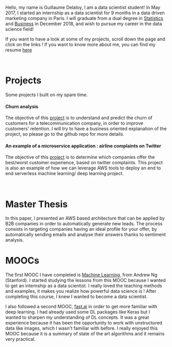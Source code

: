 Hello, my name is Guillaume Delaloy, I am a data scientist student!
In May 2017, I started an internship as a data scientist for 9 months in a data driven marketing company in Paris.
I will graduate from a dual degree in [Statistics](https://en.wikipedia.org/wiki/ENSAE_ParisTech) and [Business](https://en.wikipedia.org/wiki/ESCP_Europe) in December 2018, and wish to pursue my career in the data science field!
<br>

If you want to have a look at some of my projects, scroll down the page and click on the links !
If you want to know more about me, you can find my resume [here](https://github.com/guillaumedelaloy/Portfolio/blob/master/CV_GDELALOY_tech.pdf)



<br>


# Projects


Some projects I built on my spare time.

#### Churn analysis




The objective of this [project](https://guillaumedelaloy.github.io/Churn_analysis/) is to understand and predict the churn of customers for a telecommunication company, in order to improve customers' retention. I will try to have a business oriented explanation of the project, so please go to the github repo for more details.








#### An example of a microservice application : airline complaints on Twitter


The objective of this [project](https://guillaumedelaloy.github.io/airlines-complaints-microservice/) is to determine which companies offer the best/worst customer experience, based on twitter complaints. This project is also an example of how we can leverage AWS tools to deploy an end to end serverless machine learning/ deep learning project.

<br>

# Master Thesis

In this paper, I presented an AWS based architecture that can be applied by B2B companies in order to automatically generate new leads. The process consists in targeting companies having an ideal profile for your offer, by automatically sending emails and analyse their answers thanks to sentiment analysis.


# MOOCs

The first MOOC I have completed is [Machine Learning](https://www.coursera.org/learn/machine-learning), from Andrew Ng (Stanford). I started studying the lessons from this MOOC because I wanted to get an internship as a data scientist. I really loved the teaching methods and examples, it makes you realize how powerful data science is ! After completing this course, I knew I wanted to become a data scientist.

I also followed a second MOOC, [fast.ai](http://www.fast.ai/) in order to get more familiar with deep learning. I had already used some DL packages like Keras but I wanted to sharpen my understanding of DL concepts. It was a great experience because it has been the opportunity to work with unstructured data like images, which I wasn't familiar with before. I really enjoyed this MOOC because it is a summary of state of the art algorithms and it remains very practical.




